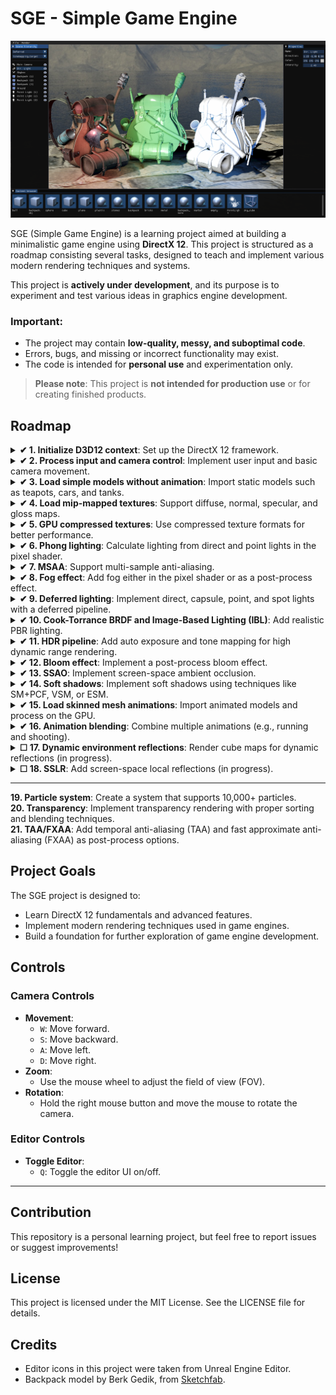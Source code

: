 # SGE - Simple Game Engine  

![Preview](https://github.com/ucpp/sge/blob/master/docs/shadows.png)

SGE (Simple Game Engine) is a learning project aimed at building a minimalistic game engine using **DirectX 12**. This project is structured as a roadmap consisting several tasks, designed to teach and implement various modern rendering techniques and systems. 

This project is **actively under development**, and its purpose is to experiment and test various ideas in graphics engine development.  

### Important:  

- The project may contain **low-quality, messy, and suboptimal code**.  
- Errors, bugs, and missing or incorrect functionality may exist.  
- The code is intended for **personal use** and experimentation only.  

> **Please note**: This project is **not intended for production use** or for creating finished products.  

## Roadmap  
<details>
  <summary><strong>✔ 1. Initialize D3D12 context</strong>: Set up the DirectX 12 framework.</summary>
 
  ![First Triangle](https://github.com/ucpp/sge/blob/master/docs/first_triangle.png)

  [Last commit](https://github.com/ucpp/sge/commit/13da25b1de4a97eeb2f3149d05a9619258020e4b)
</details>
<details>
  <summary><strong>✔ 2. Process input and camera control</strong>: Implement user input and basic camera movement.</summary>
 
  ![Camera and Input](https://github.com/ucpp/sge/blob/master/docs/camera_and_input.gif)

  [Last commit](https://github.com/ucpp/sge/commit/ba4c22781d8f4f9242fe2f4917e1cb136106b02b)
</details>
<details>
  <summary><strong>✔ 3. Load simple models without animation</strong>: Import static models such as teapots, cars, and tanks.</summary>
 
  ![Models](https://github.com/ucpp/sge/blob/master/docs/load_model.gif)

  [Last commit](https://github.com/ucpp/sge/commit/97288dfe5bd48521b60c2f83586c5614c38b82e2)
</details>
<details>
  <summary><strong>✔ 4. Load mip-mapped textures</strong>: Support diffuse, normal, specular, and gloss maps.</summary>
 
  ![Textures](https://github.com/ucpp/sge/blob/master/docs/test_mips.gif)

</details>
<details>
  <summary><strong>✔ 5. GPU compressed textures</strong>: Use compressed texture formats for better performance.</summary>
 
  ![Textures](https://github.com/ucpp/sge/blob/master/docs/gpu_compressed_textures.png)

  [Last commit](https://github.com/ucpp/sge/commit/7f94cee0e085e4e762407c829d87ead4bfd991c2)

</details>

<details>
  <summary><strong>✔ 6. Phong lighting</strong>: Calculate lighting from direct and point lights in the pixel shader.</summary>

  ![Phong lighting](https://github.com/ucpp/sge/blob/master/docs/phong.gif)

  [Last commit](https://github.com/ucpp/sge/commit/fff8aa416b0fb9948be084802f2dd173c7df1e0b)
 
</details>
<details>
  <summary><strong>✔ 7. MSAA</strong>: Support multi-sample anti-aliasing.</summary>

  ![MSAA](https://github.com/ucpp/sge/blob/master/docs/msaa.png)

  [Last commit](https://github.com/ucpp/sge/commit/f62c52b29d1cff6fb0d903e2ca63036b8a65547d)

</details>
<details>
  <summary><strong>✔ 8. Fog effect</strong>: Add fog either in the pixel shader or as a post-process effect.</summary>
 
  ![Fog](https://github.com/ucpp/sge/blob/master/docs/fog.gif)

  [Last commit](https://github.com/ucpp/sge/commit/e9dd4b4625f0a0aff2d495b8370214d21d88713a)

</details>
<details>
  <summary><strong>✔ 9. Deferred lighting</strong>: Implement direct, capsule, point, and spot lights with a deferred pipeline.</summary>

  ![Deferred](https://github.com/ucpp/sge/blob/master/docs/deferred.gif)

</details>
<details>
  <summary><strong>✔ 10. Cook-Torrance BRDF and Image-Based Lighting (IBL)</strong>: Add realistic PBR lighting.</summary>

  ![BRDF](https://github.com/ucpp/sge/blob/master/docs/point_lights.png)

</details>
<details>
  <summary><strong>✔ 11. HDR pipeline</strong>: Add auto exposure and tone mapping for high dynamic range rendering.</summary>

  ![BRDF](https://github.com/ucpp/sge/blob/master/docs/brdf.png)

</details>
<details>
  <summary><strong>✔ 12. Bloom effect</strong>: Implement a post-process bloom effect.</summary>

  ![Bloom](https://github.com/ucpp/sge/blob/master/docs/bloom.png)

</details>
 <details>
  <summary><strong>✔ 13. SSAO</strong>: Implement screen-space ambient occlusion.</summary>

  ![SSAO](https://github.com/ucpp/sge/blob/master/docs/ssao.png)

</details>
 <details>
  <summary><strong>✔ 14. Soft shadows</strong>: Implement soft shadows using techniques like SM+PCF, VSM, or ESM.</summary>

  ![Shadows](https://github.com/ucpp/sge/blob/master/docs/shadows.png)
  
</details>
 <details>
  <summary><strong>✔ 15. Load skinned mesh animations</strong>: Import animated models and process on the GPU.</summary>

  ![Animation](https://github.com/ucpp/sge/blob/master/docs/anim.gif)
  
</details>
 <details>
  <summary><strong>✔ 16. Animation blending</strong>: Combine multiple animations (e.g., running and shooting).</summary>

  ![Blending](https://github.com/ucpp/sge/blob/master/docs/blend_anim.gif)
  
</details>
</details>
 <details>
  <summary><strong>☐ 17. Dynamic environment reflections</strong>: Render cube maps for dynamic reflections (in progress).</summary>
   
</details>
</details>
 <details>
  <summary><strong>☐ 18. SSLR</strong>: Add screen-space local reflections (in progress).</summary>
   
</details> 
  
--- 
  
**19. Particle system**: Create a system that supports 10,000+ particles.  
**20. Transparency**: Implement transparency rendering with proper sorting and blending techniques.  
**21. TAA/FXAA**: Add temporal anti-aliasing (TAA) and fast approximate anti-aliasing (FXAA) as post-process options.

## Project Goals  

The SGE project is designed to:  
- Learn DirectX 12 fundamentals and advanced features.  
- Implement modern rendering techniques used in game engines.  
- Build a foundation for further exploration of game engine development.  

##  Controls
### Camera Controls
- **Movement**:
  - `W`: Move forward.
  - `S`: Move backward.
  - `A`: Move left.
  - `D`: Move right.
- **Zoom**:
  - Use the mouse wheel to adjust the field of view (FOV).
- **Rotation**:
  - Hold the right mouse button and move the mouse to rotate the camera.
### Editor Controls
- **Toggle Editor**:
  - `Q`: Toggle the editor UI on/off.
---
  
## Contribution
This repository is a personal learning project, but feel free to report issues or suggest improvements!

## License
This project is licensed under the MIT License. See the LICENSE file for details.

## Credits  
- Editor icons in this project were taken from Unreal Engine Editor.
- Backpack model by Berk Gedik, from [Sketchfab](https://sketchfab.com/3d-models/survival-guitar-backpack-low-poly-799f8c4511f84fab8c3f12887f7e6b36).
